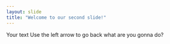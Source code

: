 ```yaml
---
layout: slide
title: "Welcome to our second slide!"
---
```

Your text
Use the left arrow to go back
what are you gonna do?
